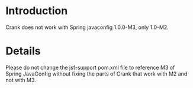 # Introduction #

Crank does not work with Spring javaconfig 1.0.0-M3, only 1.0-M2.


# Details #

Please do not change the jsf-support pom.xml file to reference M3 of Spring JavaConfig without fixing the parts of Crank that work with M2 and not with M3.